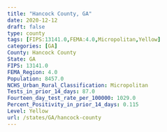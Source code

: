 ```yaml
---
title: "Hancock County, GA"
date: 2020-12-12
draft: false
type: county
tags: [FIPS:13141.0,FEMA:4.0,Micropolitan,Yellow]
categories: [GA]
County: Hancock County
State: GA
FIPS: 13141.0
FEMA_Region: 4.0
Population: 8457.0
NCHS_Urban_Rural_Classification: Micropolitan
Tests_in_prior_14_days: 87.0
Fourteen_day_test_rate_per_100000: 1029.0
Percent_Positivity_in_prior_14_days: 0.115
Level: Yellow
url: /states/GA/hancock-county
---
```




